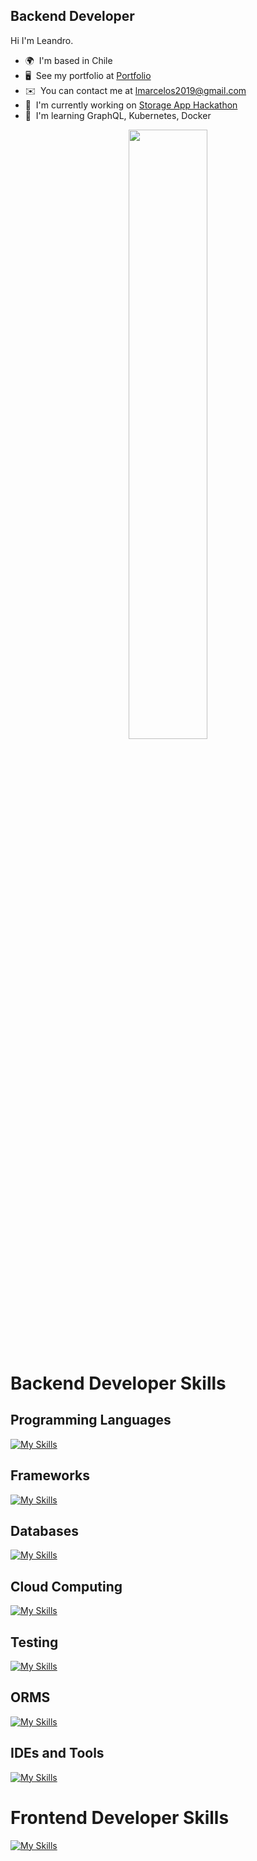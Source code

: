 Backend Developer
--------------------------------------

Hi I'm Leandro.

*   🌍  I'm based in Chile
*   🖥️  See my portfolio at [Portfolio](https://leandro-marcelo.github.io/portfolio/)
*   ✉️  You can contact me at [lmarcelos2019@gmail.com](mailto:lmarcelos2019@gmail.com)
*   🚀  I'm currently working on [Storage App Hackathon](https://github.com/Leandro-Marcelo/storageAppHackathon)
*   🧠  I'm learning GraphQL, Kubernetes, Docker

<p align="center"><img width=50% src="https://media.giphy.com/media/IThjAlJnD9WNO/giphy.gif"></p>

[comment]: <> (<p align="center"><img width=50% src="https://res.cloudinary.com/daobmfotr/image/upload/v1659550519/my%20videos/bear_gqsizq.gif"></p>)

# Backend Developer Skills

## Programming Languages
[![My Skills](https://skillicons.dev/icons?i=java,graphql,ts,javascript,nodejs&perline=4)](https://skillicons.dev)

## Frameworks
[![My Skills](https://skillicons.dev/icons?i=spring,express,nestjs&perline=3)](https://skillicons.dev)

## Databases
[![My Skills](https://skillicons.dev/icons?i=mysql,mongodb,postgres,redis&perline=5)](https://skillicons.dev)

## Cloud Computing
[![My Skills](https://skillicons.dev/icons?i=aws,gcp&perline=5)](https://skillicons.dev)

## Testing
[![My Skills](https://skillicons.dev/icons?i=jenkins,jest&perline=5)](https://skillicons.dev)

## ORMS
[![My Skills](https://skillicons.dev/icons?i=prisma,mongoose,apollo,hibernate&perline=5)](https://skillicons.dev)

## IDEs and Tools
[![My Skills](https://skillicons.dev/icons?i=kubernetes,docker,git,github,bash,maven&perline=3)](https://skillicons.dev)

# Frontend Developer Skills

[![My Skills](https://skillicons.dev/icons?i=figma,html,css,bootstrap,sass,angular,tailwind,styledcomponents,material,react,nextjs,redux&perline=4)](https://skillicons.dev)
